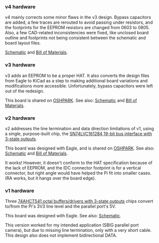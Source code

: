 ### v4 hardware

v4 mainly corrects some minor flaws in the v3 design.  Bypass
capacitors are added, a few traces are rerouted to avoid passing under
resistors, and the footprints for the EEPROM resistors are changed
from 0603 to 0805.  Also, a few CAD-related inconsistencies were
fixed, like unclosed board outline and footprints not being consistent
between the schematic and board layout files.

[Schematic](v4/pi-parport.pdf) and [Bill of Materials](v4/BOM.md).

### v3 hardware

v3 adds an EEPROM to be a proper HAT.  It also converts the design files 
from Eagle to KiCad as a step to making additional board variations and 
modifications more accessible.  Unfortunately, bypass capacitors were 
left out of the redesign.

This board is shared on [OSHPARK](https://oshpark.com/shared_projects/gevwv2YP).
See also:  [Schematic](v3/pi-parport.pdf) and [Bill of Materials](v3/BOM.md).

### v2 hardware

v2 addresses the line termination and data direction limitations of v1,
using a single, purpose-built chip, the
[SN74LVC161284 19-bit bus interface with 3-state outputs](http://www.ti.com/product/SN74LVC161284).

This board was designed with Eagle, and is shared on
[OSHPARK](https://oshpark.com/shared_projects/Padn3qhP).
See also: [Schematic](v2/schematic.pdf) and [Bill of Materials](v2/BOM.md).

It works!  However, it doesn't conform to the HAT specification because
of the lack of EEPROM, and the IDC connector footprint is for a vertical
connector, but right angle would have helped the Pi fit into smaller cases.
(RA works, but it hangs over the board edge).

### v1 hardware

Three
[74AHCT541 octal buffers/drivers with 3-state outputs](http://www.ti.com/product/SN74AHCT541)
chips convert to/from the Pi's 3V3 line level and the parallel port's 5V.

This board was designed with Eagle.  See also: [Schematic](v1/schematic.pdf).

This version worked for my intended application (SBIG parallel port camera),
but due to missing line termination, only with a very short cable.  This
design also does not implement bidirectional DATA.

